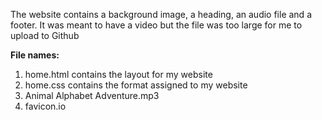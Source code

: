 The website contains a background image, a heading, an audio file and a footer. It was meant to have a video but the file was too large for me to upload to Github

**File names:**
1. home.html contains the layout for my website
2. home.css contains the format assigned to my website
3. Animal Alphabet Adventure.mp3
4. favicon.io
